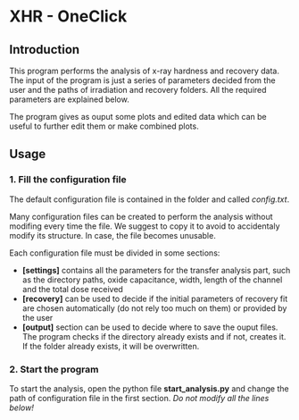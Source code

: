 # XHR - OneClick

## Introduction
This program performs the analysis of x-ray hardness and recovery data. The input of the program is just a series of parameters decided from the user and the paths of irradiation and recovery folders. All the required parameters are explained below. 

The program gives as ouput some plots and edited data which can be useful to further edit them or make combined plots.

## Usage
### 1. Fill the configuration file
The default configuration file is contained in the folder and called *config.txt*.

Many configuration files can be created to perform the analysis without modifing every time the file.
We suggest to copy it to avoid to accidentaly modify its structure. In case, the file becomes unusable.

Each configuration file must be divided in some sections:
- **[settings]** contains all the parameters for the transfer analysis part, such as the directory paths, oxide capacitance, width, length of the channel and the total dose received
- **[recovery]** can be used to decide if the initial parameters of recovery fit are chosen automatically (do not rely too much on them) or provided by the user
- **[output]** section can be used to decide where to save the ouput files. The program checks if the directory already exists and if not, creates it. If the folder already exists, it will be overwritten.

### 2. Start the program
To start the analysis, open the python file **start_analysis.py** and change the path of configuration file in the first section. *Do not modify all the lines below!*

 

